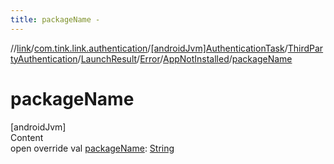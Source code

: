 ```yaml
---
title: packageName -
---
```

//[link](../../../../../../index.md)/[com.tink.link.authentication](../../../../../index.md)/[[androidJvm]AuthenticationTask](../../../../index.md)/[ThirdPartyAuthentication](../../../index.md)/[LaunchResult](../../index.md)/[Error](../index.md)/[AppNotInstalled](index.md)/[packageName](package-name.md)



# packageName  
[androidJvm]  
Content  
open override val [packageName](package-name.md): [String](https://kotlinlang.org/api/latest/jvm/stdlib/kotlin/-string/index.html)  



